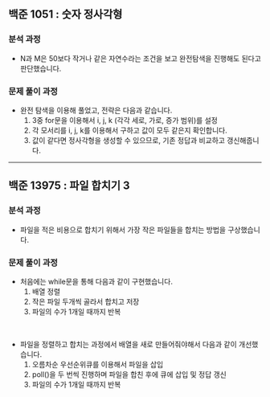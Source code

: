 ## 백준 1051 : 숫자 정사각형

### 분석 과정
- N과 M은 50보다 작거나 같은 자연수라는 조건을 보고 완전탐색을 진행해도 된다고 판단했습니다.

### 문제 풀이 과정
- 완전 탐색을 이용해 풀었고, 전략은 다음과 같습니다.
  1. 3중 for문을 이용해서 i, j, k (각각 세로, 가로, 증가 범위)를 설정
  2. 각 모서리를 i, j, k를 이용해서 구하고 값이 모두 같은지 확인합니다.
  3. 값이 같다면 정사각형을 생성할 수 있으므로, 기존 정답과 비교하고 갱신해줍니다.

---

## 백준 13975 : 파일 합치기 3

### 분석 과정
- 파일을 적은 비용으로 합치기 위해서 가장 작은 파일들을 합치는 방법을 구상했습니다.

### 문제 풀이 과정
- 처음에는 while문을 통해 다음과 같이 구현했습니다.
  1. 배열 정렬
  2. 작은 파일 두개씩 골라서 합치고 저장
  3. 파일의 수가 1개일 때까지 반복

<br>

- 파일을 정렬하고 합치는 과정에서 배열을 새로 만들어줘야해서 다음과 같이 개선했습니다.
  1. 오름차순 우선순위큐를 이용해서 파일을 삽입
  2. poll()을 두 번씩 진행하며 파일을 합친 후에 큐에 삽입 및 정답 갱신
  3. 파일의 수가 1개일 때까지 반복
